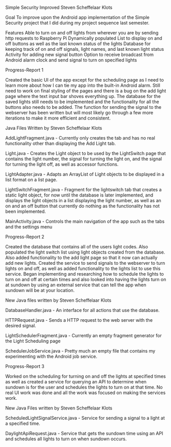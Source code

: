 Simple Security Improved
Steven Scheffelaar Klots


Goal
To improve upon the Android app implementation of the Simple Security project that I did during my project sequence last semester.


Features
Able to turn on and off lights from wherever you are by sending http requests to Raspberry Pi
Dynamically populated  List to display on and off buttons as well as the last known status of the lights
Database for keeping track of on and off signals, light names, and last known light status
Activity for adding new signal button
Option to receive broadcast from Android alarm clock and send signal to turn on specified lights

Progress-Report 1

Created the basic UI of the app except for the scheduling page as I need to learn more about how
I can tie my app into the built-in Android alarm. Still need to work on final styling of the pages
and there is a bug on the add light page where the text input bar shoves everything up. The
database for the saved lights still needs to be implemented and the functionality for all the
buttons also needs to be added. The function for sending the signal to the webserver has been
written but will most likely go through a few more iterations to make it more efficient and
consistent.

Java Files Written by Steven Scheffelaar Klots

AddLightFragment.java - Currently only creates the tab and has no real functionality other than
displaying the Add Light tab.

Light.java - Creates the Light object to be used by the LightSwitch page that contains the light
number, the signal for turning the light on, and the signal for turning the light off, as well as
accessor functions.

LightAdapter.java - Adapts an ArrayList of Light objects to be displayed in a list format on a list
page.

LightSwitchFragment.java - Fragment for the lightswitch tab that creates a static light object, for
now until the database is later implemented, and displays the light objects in a list displaying
the light number, as well as an on and an off button that currently do nothing as the functionality
has not been implemented.

MainActivity.java - Controls the main navigation of the app such as the tabs and the settings menu

Progress-Report 2

Created the database that contains all of the users light codes. Also populated the light switch
list using light objects created from the database. Also added functionality to the add light page
so that it now can actually add new lights. Created the service to send signals to the webserver
to turn lights on and off, as well as added functionality to the lights list to use this service.
Began implementing and researching how to schedule the lights to turn on and off at certain times
and also looked into having the lights turn on at sundown by using an external service that can
tell the app when sundown will be at your location.

New Java files written by Steven Scheffelaar Klots

DatabaseHandler.java - An interface for all actions that use the database.

HTTPRequest.java - Sends a HTTP request to the web server with the desired signal.

LightSchedulerFragment.java - Currently an empty fragment generator for the Light Scheduling page

SchedulerJobService.java - Pretty much an empty file that contains my experimenting with the
Android job service.

Progress-Report 3

Worked on the scheduling for turning on and off the lights at specified times as well as
created a service for querying an API to determine when sundown is for the user and schedules
the lights to turn on at that time. No real UI work was done and all the work was focused
on making the services work.

New Java Files written by Steven Scheffelaar Klots

ScheduledLightSignalService.java - Service for sending a signal to a light at a specified time.

DaylightApiRequest.java - Service that gets the sundown time using an API and schedules all lights
to turn on when sundown occurs.